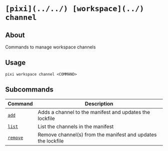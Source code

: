# `[pixi](../../) [workspace](../) channel`

## About

Commands to manage workspace channels

## Usage

```text
pixi workspace channel <COMMAND>

```

## Subcommands

| Command             | Description                                                  |
| ------------------- | ------------------------------------------------------------ |
| [`add`](add/)       | Adds a channel to the manifest and updates the lockfile      |
| [`list`](list/)     | List the channels in the manifest                            |
| [`remove`](remove/) | Remove channel(s) from the manifest and updates the lockfile |

